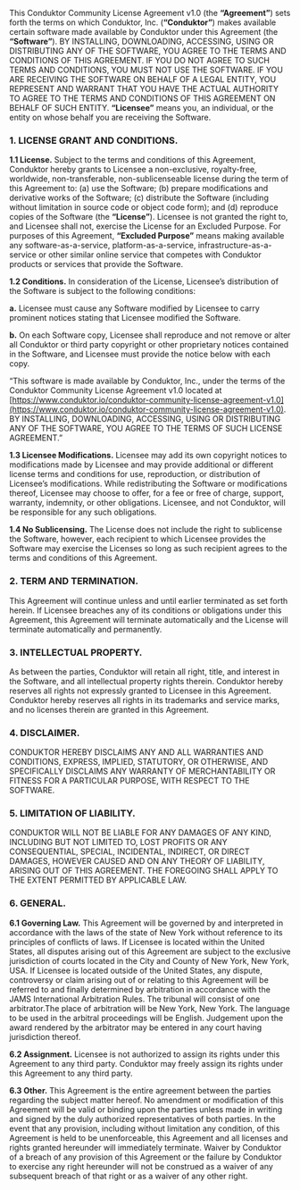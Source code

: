 This Conduktor Community License Agreement v1.0 (the **“Agreement”**) sets forth the terms on which Conduktor, Inc. (**“Conduktor”**) makes available certain software made available by Conduktor under this Agreement (the **“Software”**). BY INSTALLING, DOWNLOADING, ACCESSING, USING OR DISTRIBUTING ANY OF THE SOFTWARE, YOU AGREE TO THE TERMS AND CONDITIONS OF THIS AGREEMENT. IF YOU DO NOT AGREE TO SUCH TERMS AND CONDITIONS, YOU MUST NOT USE THE SOFTWARE. IF YOU ARE RECEIVING THE SOFTWARE ON BEHALF OF A LEGAL ENTITY, YOU REPRESENT AND WARRANT THAT YOU HAVE THE ACTUAL AUTHORITY TO AGREE TO THE TERMS AND CONDITIONS OF THIS AGREEMENT ON BEHALF OF SUCH ENTITY. **“Licensee”** means you, an individual, or the entity on whose behalf you are receiving the Software.

### 1. LICENSE GRANT AND CONDITIONS.

**1.1 License.** Subject to the terms and conditions of this Agreement, Conduktor hereby grants to Licensee a non-exclusive, royalty-free, worldwide, non-transferable, non-sublicenseable license during the term of this Agreement to: (a) use the Software; (b) prepare modifications and derivative works of the Software; (c) distribute the Software (including without limitation in source code or object code form); and (d) reproduce copies of the Software (the **“License”**). Licensee is not granted the right to, and Licensee shall not, exercise the License for an Excluded Purpose. For purposes of this Agreement, **“Excluded Purpose”** means making available any software-as-a-service, platform-as-a-service, infrastructure-as-a-service or other similar online service that competes with Conduktor products or services that provide the Software.

**1.2 Conditions.** In consideration of the License, Licensee’s distribution of the Software is subject to the following conditions:

**a.** Licensee must cause any Software modified by Licensee to carry prominent notices stating that Licensee modified the Software.

**b.** On each Software copy, Licensee shall reproduce and not remove or alter all Conduktor or third party copyright or other proprietary notices contained in the Software, and Licensee must provide the notice below with each copy.


“This software is made available by Conduktor, Inc., under the terms of the Conduktor Community License Agreement v1.0 located at [https://www.conduktor.io/conduktor-community-license-agreement-v1.0](https://www.conduktor.io/conduktor-community-license-agreement-v1.0). BY INSTALLING, DOWNLOADING, ACCESSING, USING OR DISTRIBUTING ANY OF THE SOFTWARE, YOU AGREE TO THE TERMS OF SUCH LICENSE AGREEMENT.”

**1.3 Licensee Modifications.** Licensee may add its own copyright notices to modifications made by Licensee and may provide additional or different license terms and conditions for use, reproduction, or distribution of Licensee’s modifications. While redistributing the Software or modifications thereof, Licensee may choose to offer, for a fee or free of charge, support, warranty, indemnity, or other obligations. Licensee, and not Conduktor, will be responsible for any such obligations.

**1.4 No Sublicensing.** The License does not include the right to sublicense the Software, however, each recipient to which Licensee provides the Software may exercise the Licenses so long as such recipient agrees to the terms and conditions of this Agreement.

### 2. TERM AND TERMINATION.

This Agreement will continue unless and until earlier terminated as set forth herein. If Licensee breaches any of its conditions or obligations under this Agreement, this Agreement will terminate automatically and the License will terminate automatically and permanently.

### 3. INTELLECTUAL PROPERTY.

As between the parties, Conduktor will retain all right, title, and interest in the Software, and all intellectual property rights therein. Conduktor hereby reserves all rights not expressly granted to Licensee in this Agreement. Conduktor hereby reserves all rights in its trademarks and service marks, and no licenses therein are granted in this Agreement.

### 4. DISCLAIMER.

CONDUKTOR HEREBY DISCLAIMS ANY AND ALL WARRANTIES AND CONDITIONS, EXPRESS, IMPLIED, STATUTORY, OR OTHERWISE, AND SPECIFICALLY DISCLAIMS ANY WARRANTY OF MERCHANTABILITY OR FITNESS FOR A PARTICULAR PURPOSE, WITH RESPECT TO THE SOFTWARE.

###  5. LIMITATION OF LIABILITY.
CONDUKTOR WILL NOT BE LIABLE FOR ANY DAMAGES OF ANY KIND, INCLUDING BUT NOT LIMITED TO, LOST PROFITS OR ANY CONSEQUENTIAL, SPECIAL, INCIDENTAL, INDIRECT, OR DIRECT DAMAGES, HOWEVER CAUSED AND ON ANY THEORY OF LIABILITY, ARISING OUT OF THIS AGREEMENT. THE FOREGOING SHALL APPLY TO THE EXTENT PERMITTED BY APPLICABLE LAW.

### 6. GENERAL.

**6.1 Governing Law.** This Agreement will be governed by and interpreted in accordance with the laws of the state of New York without reference to its principles of conflicts of laws. If Licensee is located within the United States, all disputes arising out of this Agreement are subject to the exclusive jurisdiction of courts located in the City and County of New York, New York, USA. If Licensee is located outside of the United States, any dispute, controversy or claim arising out of or relating to this Agreement will be referred to and finally determined by arbitration in accordance with the JAMS International Arbitration Rules. The tribunal will consist of one arbitrator.The place of arbitration will be New York, New York. The language to be used in the arbitral proceedings will be English. Judgement upon the award rendered by the arbitrator may be entered in any court having jurisdiction thereof.

**6.2 Assignment.** Licensee is not authorized to assign its rights under this Agreement to any third party. Conduktor may freely assign its rights under this Agreement to any third party.

**6.3 Other.**  This Agreement is the entire agreement between the parties regarding the subject matter hereof. No amendment or modification of this Agreement will be valid or binding upon the parties unless made in writing and signed by the duly authorized representatives of both parties. In the event that any provision, including without limitation any condition, of this Agreement is held to be unenforceable, this Agreement and all licenses and rights granted hereunder will immediately terminate. Waiver by Conduktor of a breach of any provision of this Agreement or the failure by Conduktor to exercise any right hereunder will not be construed as a waiver of any subsequent breach of that right or as a waiver of any other right.
